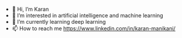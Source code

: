 - 👋 Hi, I’m Karan 
- 👀 I’m interested in artificial intelligence and machine learning 
- 🌱 I’m currently learning deep learning
- 📫 How to reach me https://www.linkedin.com/in/karan-manikani/

<!---
Karan-Manikani/Karan-Manikani is a ✨ special ✨ repository because its `README.md` (this file) appears on your GitHub profile.
You can click the Preview link to take a look at your changes.
--->
